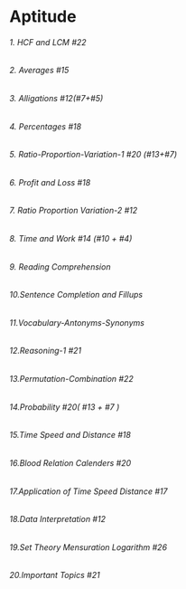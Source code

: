 # Aptitude
###### 1. HCF and LCM                       #22
###### 2. Averages                          #15
###### 3. Alligations                       #12(#7+#5)
###### 4. Percentages                       #18
###### 5. Ratio-Proportion-Variation-1      #20 (#13+#7)
###### 6. Profit and Loss                   #18
###### 7. Ratio Proportion Variation-2      #12
###### 8. Time and Work                     #14 (#10 + #4)
###### 9. Reading Comprehension
###### 10.Sentence Completion and Fillups
###### 11.Vocabulary-Antonyms-Synonyms
###### 12.Reasoning-1                       #21
###### 13.Permutation-Combination           #22
###### 14.Probability                       #20( #13 + #7 )
###### 15.Time Speed and Distance           #18
###### 16.Blood Relation Calenders          #20
###### 17.Application of Time Speed Distance #17
###### 18.Data Interpretation               #12
###### 19.Set Theory Mensuration Logarithm  #26
###### 20.Important Topics                  #21
